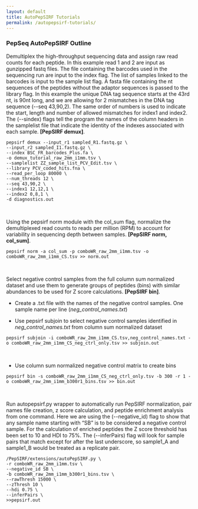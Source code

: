 ```yaml
---
layout: default
title: AutoPepSIRF Tutorials
permalink: /autopepsirf-tutorials/
---
```

### PepSeq AutoPepSIRF Outline

Demultiplex the high-throughput sequencing data and assign raw read counts for each peptide.  In this example read 1 and 2 are input as gunzipped fastq files. The file containing the barcodes used in the sequencing run are input to the index flag. The list of samples linked to the barcodes is input to the sample list flag. A fasta file containing the nt sequences of the peptides without the adaptor sequences is passed to the library flag. In this example the unique DNA tag sequence starts at the 43rd nt, is 90nt long, and we are allowing for 2 mismatches in the DNA tag sequence (\-\-seq 43,90,2). The same order of numbers is used to indicate the start, length and number of allowed mismatches for index1 and index2. The (\-\-sindex) flags tell the program the names of the column headers in the samplelist file that indicate the identity of the indexes associated with each sample. **[PepSIRF demux]**.

```
pepsirf demux --input_r1 sampled_R1.fastq.gz \
--input_r2 sampled_I1.fastq.gz \
--index BSC_FR_barcodes_Plus.fa \
-o demux_tutorial_raw_2mm_i1mm.tsv \
--samplelist ZZ_sample_list_PCV_Edit.tsv \
--library PCV_coded_hits.fna \
--read_per_loop 80000 \
--num_threads 12 \
--seq 43,90,2 \
--index1 12,12,1 \
--index2 0,8,1 \
-d diagnostics.out
```
<br>

Using the pepsirf norm module with the col_sum flag, normalize the demultiplexed read counts to reads per million (RPM) to account for variability in sequencing depth between samples. **[PepSIRF norm, col_sum]**.

```
pepsirf norm -a col_sum -p comboWR_raw_2mm_i1mm.tsv -o comboWR_raw_2mm_i1mm_CS.tsv >> norm.out
```
<br>

Select negative control samples from the full column sum normalized dataset and use them to generate groups of peptides (bins) with similar abundances to be used for  Z score calculations. **[PepSIRF bin]**.

+ Create a .txt file with the names of the negative control samples. One sample name per line (*neg_control_names.txt*)

+ Use pepsirf subjoin to select negative control samples identified in *neg_control_names.txt* from column sum normalized dataset

```
pepsirf subjoin -i comboWR_raw_2mm_i1mm_CS.tsv,neg_control_names.txt -o comboWR_raw_2mm_i1mm_CS_neg_ctrl_only.tsv >> subjoin.out
```
<br>

+ Use column sum normalized negative control matrix to create bins

```
pepsirf bin -s comboWR_raw_2mm_i1mm_CS_neg_ctrl_only.tsv -b 300 -r 1 -o comboWR_raw_2mm_i1mm_b300r1_bins.tsv >> bin.out
```
<br>

Run autopepsirf.py wrapper to automatically run PepSIRF normalization, pair names file creation, z score calculation, and peptide enrichment analysis from one command. Here we are using the (\-\-negative_id) flag to show that any sample name starting with “SB” is to be considered a negative control sample. For the calculation of enriched peptides the Z score threshold has been set to 10 and HDI to 75%. The (\-\-inferPairs) flag will look for sample pairs that match except for after the last underscore, so sample1_A and sample1_B would be treated as a replicate pair.

```
/PepSIRF/extensions/autoPepSIRF.py \
-r comboWR_raw_2mm_i1mm.tsv \
--negative_id SB \
-b comboWR_raw_2mm_i1mm_b300r1_bins.tsv \
--rawThresh 15000 \
--zThresh 10 \
--hdi 0.75 \
--inferPairs \
>>pepsirf.out
```
<br>
